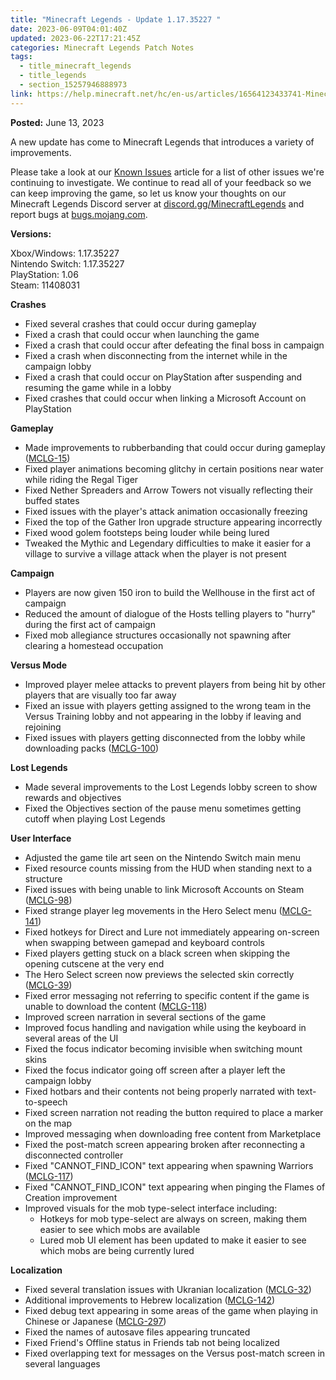 ```yaml
---
title: "Minecraft Legends - Update 1.17.35227 "
date: 2023-06-09T04:01:40Z
updated: 2023-06-22T17:21:45Z
categories: Minecraft Legends Patch Notes
tags:
  - title_minecraft_legends
  - title_legends
  - section_15257946888973
link: https://help.minecraft.net/hc/en-us/articles/16564123433741-Minecraft-Legends-Update-1-17-35227
---
```


**Posted:** June 13, 2023

A new update has come to Minecraft Legends that introduces a variety of improvements.

Please take a look at our [Known Issues](../Minecraft-Legends-Gameplay-and-General-Info/Minecraft-Legends-Known-Issues.md) article for a list of other issues we're continuing to investigate. We continue to read all of your feedback so we can keep improving the game, so let us know your thoughts on our Minecraft Legends Discord server at [discord.gg/MinecraftLegends](https://discord.gg/MinecraftLegends) and report bugs at [bugs.mojang.com](https://bugs.mojang.com/projects/MCLG/summary).  
  

**Versions:**

Xbox/Windows: 1.17.35227  
Nintendo Switch: 1.17.35227  
PlayStation: 1.06  
Steam: 11408031  
  

**Crashes**

- Fixed several crashes that could occur during gameplay
- Fixed a crash that could occur when launching the game
- Fixed a crash that could occur after defeating the final boss in campaign
- Fixed a crash when disconnecting from the internet while in the campaign lobby
- Fixed a crash that could occur on PlayStation after suspending and resuming the game while in a lobby
- Fixed crashes that could occur when linking a Microsoft Account on PlayStation

**Gameplay**

- Made improvements to rubberbanding that could occur during gameplay ([MCLG-15](https://bugs.mojang.com/browse/MCLG-15))
- Fixed player animations becoming glitchy in certain positions near water while riding the Regal Tiger
- Fixed Nether Spreaders and Arrow Towers not visually reflecting their buffed states
- Fixed issues with the player's attack animation occasionally freezing
- Fixed the top of the Gather Iron upgrade structure appearing incorrectly
- Fixed wood golem footsteps being louder while being lured
- Tweaked the Mythic and Legendary difficulties to make it easier for a village to survive a village attack when the player is not present

**Campaign**

- Players are now given 150 iron to build the Wellhouse in the first act of campaign
- Reduced the amount of dialogue of the Hosts telling players to "hurry" during the first act of campaign
- Fixed mob allegiance structures occasionally not spawning after clearing a homestead occupation

**Versus Mode**

- Improved player melee attacks to prevent players from being hit by other players that are visually too far away
- Fixed an issue with players getting assigned to the wrong team in the Versus Training lobby and not appearing in the lobby if leaving and rejoining
- Fixed issues with players getting disconnected from the lobby while downloading packs ([MCLG-100](https://bugs.mojang.com/browse/MCLG-100))

**Lost Legends**

- Made several improvements to the Lost Legends lobby screen to show rewards and objectives
- Fixed the Objectives section of the pause menu sometimes getting cutoff when playing Lost Legends

**User Interface**

- Adjusted the game tile art seen on the Nintendo Switch main menu
- Fixed resource counts missing from the HUD when standing next to a structure
- Fixed issues with being unable to link Microsoft Accounts on Steam ([MCLG-98](https://bugs.mojang.com/browse/MCLG-98))
- Fixed strange player leg movements in the Hero Select menu ([MCLG-141](https://bugs.mojang.com/browse/MCLG-141))
- Fixed hotkeys for Direct and Lure not immediately appearing on-screen when swapping between gamepad and keyboard controls
- Fixed players getting stuck on a black screen when skipping the opening cutscene at the very end
- The Hero Select screen now previews the selected skin correctly ([MCLG-39](https://bugs.mojang.com/browse/MCLG-39))
- Fixed error messaging not referring to specific content if the game is unable to download the content ([MCLG-118](https://bugs.mojang.com/browse/MCLG-118))
- Improved screen narration in several sections of the game
- Improved focus handling and navigation while using the keyboard in several areas of the UI
- Fixed the focus indicator becoming invisible when switching mount skins
- Fixed the focus indicator going off screen after a player left the campaign lobby
- Fixed hotbars and their contents not being properly narrated with text-to-speech
- Fixed screen narration not reading the button required to place a marker on the map
- Improved messaging when downloading free content from Marketplace
- Fixed the post-match screen appearing broken after reconnecting a disconnected controller
- Fixed "CANNOT_FIND_ICON" text appearing when spawning Warriors ([MCLG-117](https://bugs.mojang.com/browse/MCLG-117))
- Fixed "CANNOT_FIND_ICON" text appearing when pinging the Flames of Creation improvement
- Improved visuals for the mob type-select interface including:
  - Hotkeys for mob type-select are always on screen, making them easier to see which mobs are available
  - Lured mob UI element has been updated to make it easier to see which mobs are being currently lured

**Localization**

- Fixed several translation issues with Ukranian localization ([MCLG-32](https://bugs.mojang.com/browse/MCLG-32))
- Additional improvements to Hebrew localization ([MCLG-142](https://bugs.mojang.com/browse/MCLG-142))
- Fixed debug text appearing in some areas of the game when playing in Chinese or Japanese ([MCLG-297](https://bugs.mojang.com/browse/MCLG-297))
- Fixed the names of autosave files appearing truncated
- Fixed Friend's Offline status in Friends tab not being localized
- Fixed overlapping text for messages on the Versus post-match screen in several languages
